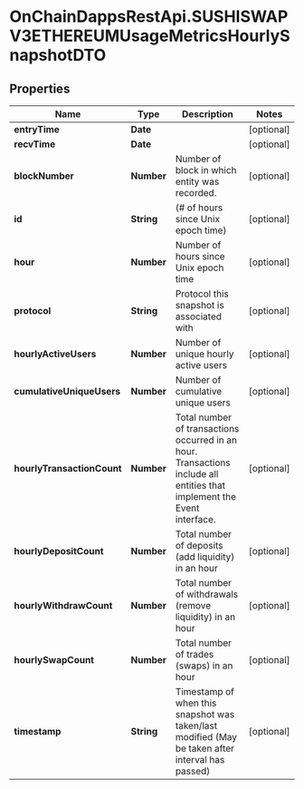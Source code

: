 # OnChainDappsRestApi.SUSHISWAPV3ETHEREUMUsageMetricsHourlySnapshotDTO

## Properties

Name | Type | Description | Notes
------------ | ------------- | ------------- | -------------
**entryTime** | **Date** |  | [optional] 
**recvTime** | **Date** |  | [optional] 
**blockNumber** | **Number** | Number of block in which entity was recorded. | [optional] 
**id** | **String** | (# of hours since Unix epoch time) | [optional] 
**hour** | **Number** | Number of hours since Unix epoch time | [optional] 
**protocol** | **String** | Protocol this snapshot is associated with | [optional] 
**hourlyActiveUsers** | **Number** | Number of unique hourly active users | [optional] 
**cumulativeUniqueUsers** | **Number** | Number of cumulative unique users | [optional] 
**hourlyTransactionCount** | **Number** | Total number of transactions occurred in an hour. Transactions include all entities that implement the Event interface. | [optional] 
**hourlyDepositCount** | **Number** | Total number of deposits (add liquidity) in an hour | [optional] 
**hourlyWithdrawCount** | **Number** | Total number of withdrawals (remove liquidity) in an hour | [optional] 
**hourlySwapCount** | **Number** | Total number of trades (swaps) in an hour | [optional] 
**timestamp** | **String** | Timestamp of when this snapshot was taken/last modified (May be taken after interval has passed) | [optional] 


